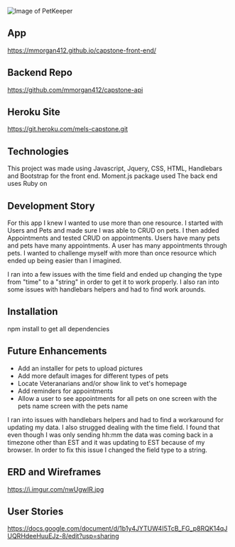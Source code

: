 
![Image of PetKeeper](https://i.imgur.com/ZnvK1xe.png)

## App
  https://mmorgan412.github.io/capstone-front-end/
## Backend Repo
  https://github.com/mmorgan412/capstone-api
## Heroku Site
  https://git.heroku.com/mels-capstone.git

## Technologies
  This project was made using Javascript, Jquery, CSS, HTML, Handlebars and Bootstrap for the front end.
  Moment.js package used
  The back end uses Ruby on

## Development Story
  For this app I knew I wanted to use more than one resource.  I started with Users and Pets and made sure I was able to CRUD on pets.  I then added Appointments and tested CRUD on appointments.  Users have many pets and pets have many appointments.  A user has many appointments through pets.  I wanted to challenge myself with more than once resource which ended up being easier than I imagined.

  I ran into a few issues with the time field and ended up changing the type from "time" to a "string" in order to get it to work properly.  I also ran into some issues with handlebars helpers and had to find work arounds.

## Installation
  npm install to get all dependencies

## Future Enhancements
  - Add an installer for pets to upload pictures
  - Add more default images for different types of pets
  - Locate Veteranarians and/or show link to vet's homepage
  - Add reminders for appointments
  - Allow a user to see appointments for all pets on one screen with the pets name  screen with the pets name

  I ran into issues with handlebars helpers and had to find a workaround for updating my data.  I also strugged dealing with the time field.  I found that even though I was only sending hh:mm the data was coming back in a timezone other than EST and it was updating to EST because of my browser.  In order to fix this issue I changed the field type to a string.


## ERD and Wireframes

https://i.imgur.com/nwUgwIR.jpg

## User Stories

https://docs.google.com/document/d/1b1y4JYTUW4I5TcB_FG_p8RQK14qJUQRHdeeHuuEJz-8/edit?usp=sharing
